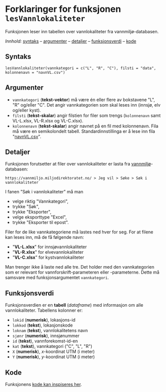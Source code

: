 # Forklaringer for funksjonen `lesVannlokaliteter`

Funksjonen leser inn tabellen over vannlokaliteter fra vannmiljø-databasen.

_Innhold:_ [syntaks](#syntaks) – [argumenter](#argumenter) – [detaljer](#detaljer) – [funksjonsverdi](#funksjonsverdi) – [kode](#kode)


## Syntaks

```{r}
lesVannlokaliteter(vannkategori = c("L", "R", "C"), filsti = "data", kolonnenavn = "navnVL.csv")
```


## Argumenter

* `vannkategori` (**tekst-vektor**) må være én eller flere av bokstavene "L", "R" og/eller "C". Det angir vannkategorien som skal leses inn (innsjø, elv og/eller kyst).
* `filsti`  (**tekst-skalar**) angir filstien for filer som trengs (`kolonnenavn` samt VL-L.xlsx, VL-R.xlsx og VL-C.xlsx).
* `kolonnenavn` (**tekst-skalar**) angir navnet på en fil med kolonnenavn. Fila må være en semikolondelt tabell. Standardinnstillinga er å lese inn fila "[navnVL.csv](../data/navnVL.csv)".


## Detaljer

Funksjonen forutsetter at filer over vannlokaliteter er lasta fra [vannmiljø](https://vannmiljo.miljodirektoratet.no/)-databasen:

`https://vannmiljo.miljodirektoratet.no/ > Jeg vil > Søke > Søk i vannlokaliteter`

I fanen "Søk i vannlokaliteter" må man

- velge riktig "Vannkategori",
- trykke "Søk",
- trykke "Eksporter",
- velge eksporttype "Excel",
- trykke "Eksporter til epost".

Filer for de like vannkategoriene må lastes ned hver for seg. 
For at filene kan leses inn, må de få følgende navn:

- "**VL-L.xlsx**" for innsjøvannlokaliteter
- "**VL-R.xlsx**" for elvevannlokaliteter
- "**VL-C.xlsx**" for kystvannlokaliteter

Man trenger ikke å laste ned alle tre. Det holder med den vannkategorien som er relevant for vannforskrift-parameteren eller -parameterne.
Dette må samsvare med funksjonsargumentet `vannkategori`.


## Funksjonsverdi

Funksjonsverdien er en **tabell** (_dataframe_) med informasjon om alle vannlokaliteter. Tabellens kolonner er:

- `lokid` (**numerisk**), lokasjons-id
- `lokkod` (**tekst**), lokasjonskode
- `loknam` (**tekst**), vannlokalitetens navn
- `sjønr` (**numerisk**), innsjønummer
- `id` (**tekst**), vannforekomst-id-en
- `kat` (**tekst**), vannkategori ("C", "L", "R")
- `X` (**numerisk**), _x_-koordinat UTM (i meter)
- `Y` (**numerisk**), _y_-koordinat UTM (i meter)


## Kode

Funksjonens [kode kan inspiseres her](../R/lesVannlokaliteter.R).

